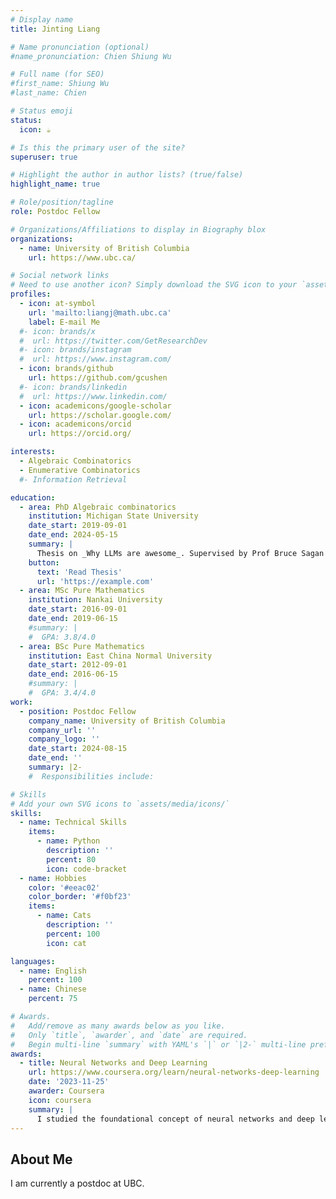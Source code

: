 ```yaml
---
# Display name
title: Jinting Liang

# Name pronunciation (optional)
#name_pronunciation: Chien Shiung Wu

# Full name (for SEO)
#first_name: Shiung Wu
#last_name: Chien

# Status emoji
status:
  icon: ☕️

# Is this the primary user of the site?
superuser: true

# Highlight the author in author lists? (true/false)
highlight_name: true

# Role/position/tagline
role: Postdoc Fellow

# Organizations/Affiliations to display in Biography blox
organizations:
  - name: University of British Columbia
    url: https://www.ubc.ca/

# Social network links
# Need to use another icon? Simply download the SVG icon to your `assets/media/icons/` folder.
profiles:
  - icon: at-symbol
    url: 'mailto:liangj@math.ubc.ca'
    label: E-mail Me
  #- icon: brands/x
  #  url: https://twitter.com/GetResearchDev
  #- icon: brands/instagram
  #  url: https://www.instagram.com/
  - icon: brands/github
    url: https://github.com/gcushen
  #- icon: brands/linkedin
  #  url: https://www.linkedin.com/
  - icon: academicons/google-scholar
    url: https://scholar.google.com/
  - icon: academicons/orcid
    url: https://orcid.org/

interests:
  - Algebraic Combinatorics
  - Enumerative Combinatorics
  #- Information Retrieval

education:
  - area: PhD Algebraic combinatorics
    institution: Michigan State University
    date_start: 2019-09-01
    date_end: 2024-05-15
    summary: |
      Thesis on _Why LLMs are awesome_. Supervised by Prof Bruce Sagan (https://users.math.msu.edu/users/bsagan/).
    button:
      text: 'Read Thesis'
      url: 'https://example.com'
  - area: MSc Pure Mathematics
    institution: Nankai University
    date_start: 2016-09-01
    date_end: 2019-06-15
    #summary: |
    #  GPA: 3.8/4.0
  - area: BSc Pure Mathematics
    institution: East China Normal University
    date_start: 2012-09-01
    date_end: 2016-06-15
    #summary: |
    #  GPA: 3.4/4.0
work:
  - position: Postdoc Fellow
    company_name: University of British Columbia
    company_url: ''
    company_logo: ''
    date_start: 2024-08-15
    date_end: ''
    summary: |2-
    #  Responsibilities include:

# Skills
# Add your own SVG icons to `assets/media/icons/`
skills:
  - name: Technical Skills
    items:
      - name: Python
        description: ''
        percent: 80
        icon: code-bracket
  - name: Hobbies
    color: '#eeac02'
    color_border: '#f0bf23'
    items:
      - name: Cats
        description: ''
        percent: 100
        icon: cat

languages:
  - name: English
    percent: 100
  - name: Chinese
    percent: 75

# Awards.
#   Add/remove as many awards below as you like.
#   Only `title`, `awarder`, and `date` are required.
#   Begin multi-line `summary` with YAML's `|` or `|2-` multi-line prefix and indent 2 spaces below.
awards:
  - title: Neural Networks and Deep Learning
    url: https://www.coursera.org/learn/neural-networks-deep-learning
    date: '2023-11-25'
    awarder: Coursera
    icon: coursera
    summary: |
      I studied the foundational concept of neural networks and deep learning. 
---
```


## About Me

I am currently a postdoc at UBC.
